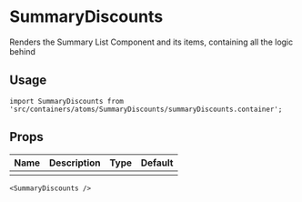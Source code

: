 # SummaryDiscounts
Renders the Summary List Component and its items, containing all the logic behind

## Usage

```
import SummaryDiscounts from 'src/containers/atoms/SummaryDiscounts/summaryDiscounts.container';
```

## Props

| Name | Description | Type | Default |
|------|-------------|------|---------|
|  |  |  |  |

```
<SummaryDiscounts />
```
